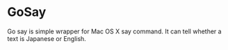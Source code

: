 # GoSay

Go say is simple wrapper for Mac OS X say command. It can tell whether a text is Japanese or English.